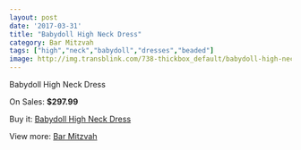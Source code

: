 ```yaml
---
layout: post
date: '2017-03-31'
title: "Babydoll High Neck Dress"
category: Bar Mitzvah
tags: ["high","neck","babydoll","dresses","beaded"]
image: http://img.transblink.com/738-thickbox_default/babydoll-high-neck-dress.jpg
---
```

Babydoll High Neck Dress

On Sales: **$297.99**
<a href="https://www.transblink.com/en/bar-mitzvah/208-babydoll-high-neck-dress.html"><amp-img layout="responsive" width="600" height="600" src="//img.transblink.com/738-thickbox_default/babydoll-high-neck-dress.jpg" alt="Babydoll High Neck Dress 0" /></a>
<a href="https://www.transblink.com/en/bar-mitzvah/208-babydoll-high-neck-dress.html"><amp-img layout="responsive" width="600" height="600" src="//img.transblink.com/741-thickbox_default/babydoll-high-neck-dress.jpg" alt="Babydoll High Neck Dress 1" /></a>
<a href="https://www.transblink.com/en/bar-mitzvah/208-babydoll-high-neck-dress.html"><amp-img layout="responsive" width="600" height="600" src="//img.transblink.com/740-thickbox_default/babydoll-high-neck-dress.jpg" alt="Babydoll High Neck Dress 2" /></a>
<a href="https://www.transblink.com/en/bar-mitzvah/208-babydoll-high-neck-dress.html"><amp-img layout="responsive" width="600" height="600" src="//img.transblink.com/739-thickbox_default/babydoll-high-neck-dress.jpg" alt="Babydoll High Neck Dress 3" /></a>

Buy it: [Babydoll High Neck Dress](https://www.transblink.com/en/bar-mitzvah/208-babydoll-high-neck-dress.html "Babydoll High Neck Dress")

View more: [Bar Mitzvah](https://www.transblink.com/en/2-bar-mitzvah "Bar Mitzvah")